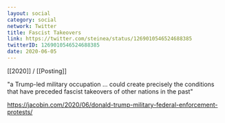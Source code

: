 ```yaml
---
layout: social
category: social
network: Twitter
title: Fascist Takeovers
link: https://twitter.com/steinea/status/1269010546524688385
twitterID: 1269010546524688385
date: 2020-06-05
---
```


[[2020]] / [[Posting]]

"a Trump-led military occupation ... could create precisely the conditions that have preceded fascist takeovers of other nations in the past"

<https://jacobin.com/2020/06/donald-trump-military-federal-enforcement-protests/>
